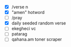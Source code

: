 - [X] /verse n
- [X] "amen" hotword
- [ ] /pray
- [X] daily seeded random verse
- [ ] ekegheci vc
- [ ] patarag
- [ ] qahana.am toner scraper
